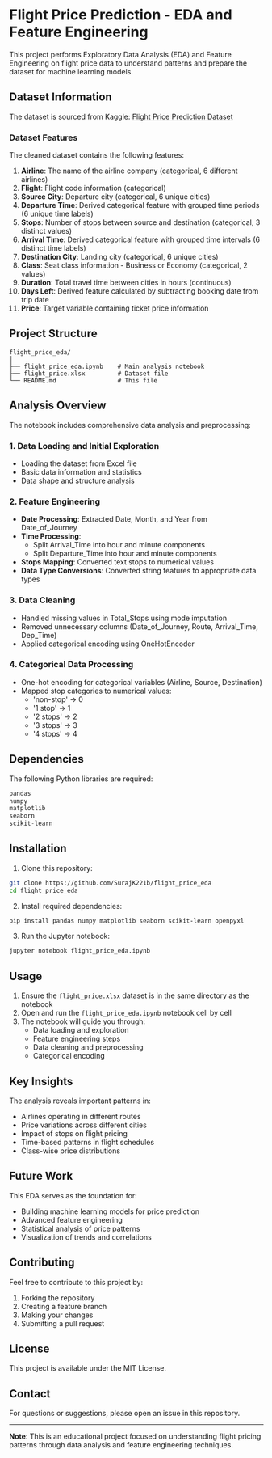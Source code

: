 # Flight Price Prediction - EDA and Feature Engineering

This project performs Exploratory Data Analysis (EDA) and Feature Engineering on flight price data to understand patterns and prepare the dataset for machine learning models.

## Dataset Information

The dataset is sourced from Kaggle: [Flight Price Prediction Dataset](https://www.kaggle.com/datasets/shubhambathwal/flight-price-prediction)

### Dataset Features

The cleaned dataset contains the following features:

1. **Airline**: The name of the airline company (categorical, 6 different airlines)
2. **Flight**: Flight code information (categorical)
3. **Source City**: Departure city (categorical, 6 unique cities)
4. **Departure Time**: Derived categorical feature with grouped time periods (6 unique time labels)
5. **Stops**: Number of stops between source and destination (categorical, 3 distinct values)
6. **Arrival Time**: Derived categorical feature with grouped time intervals (6 distinct time labels)
7. **Destination City**: Landing city (categorical, 6 unique cities)
8. **Class**: Seat class information - Business or Economy (categorical, 2 values)
9. **Duration**: Total travel time between cities in hours (continuous)
10. **Days Left**: Derived feature calculated by subtracting booking date from trip date
11. **Price**: Target variable containing ticket price information

## Project Structure

```
flight_price_eda/
│
├── flight_price_eda.ipynb    # Main analysis notebook
├── flight_price.xlsx         # Dataset file
└── README.md                 # This file
```

## Analysis Overview

The notebook includes comprehensive data analysis and preprocessing:

### 1. Data Loading and Initial Exploration
- Loading the dataset from Excel file
- Basic data information and statistics
- Data shape and structure analysis

### 2. Feature Engineering
- **Date Processing**: Extracted Date, Month, and Year from Date_of_Journey
- **Time Processing**: 
  - Split Arrival_Time into hour and minute components
  - Split Departure_Time into hour and minute components
- **Stops Mapping**: Converted text stops to numerical values
- **Data Type Conversions**: Converted string features to appropriate data types

### 3. Data Cleaning
- Handled missing values in Total_Stops using mode imputation
- Removed unnecessary columns (Date_of_Journey, Route, Arrival_Time, Dep_Time)
- Applied categorical encoding using OneHotEncoder

### 4. Categorical Data Processing
- One-hot encoding for categorical variables (Airline, Source, Destination)
- Mapped stop categories to numerical values:
  - 'non-stop' → 0
  - '1 stop' → 1
  - '2 stops' → 2
  - '3 stops' → 3
  - '4 stops' → 4

## Dependencies

The following Python libraries are required:

```python
pandas
numpy
matplotlib
seaborn
scikit-learn
```

## Installation

1. Clone this repository:
```bash
git clone https://github.com/SurajK221b/flight_price_eda
cd flight_price_eda
```

2. Install required dependencies:
```bash
pip install pandas numpy matplotlib seaborn scikit-learn openpyxl
```

3. Run the Jupyter notebook:
```bash
jupyter notebook flight_price_eda.ipynb
```

## Usage

1. Ensure the `flight_price.xlsx` dataset is in the same directory as the notebook
2. Open and run the `flight_price_eda.ipynb` notebook cell by cell
3. The notebook will guide you through:
   - Data loading and exploration
   - Feature engineering steps
   - Data cleaning and preprocessing
   - Categorical encoding

## Key Insights

The analysis reveals important patterns in:
- Airlines operating in different routes
- Price variations across different cities
- Impact of stops on flight pricing
- Time-based patterns in flight schedules
- Class-wise price distributions

## Future Work

This EDA serves as the foundation for:
- Building machine learning models for price prediction
- Advanced feature engineering
- Statistical analysis of price patterns
- Visualization of trends and correlations

## Contributing

Feel free to contribute to this project by:
1. Forking the repository
2. Creating a feature branch
3. Making your changes
4. Submitting a pull request

## License

This project is available under the MIT License.

## Contact

For questions or suggestions, please open an issue in this repository.

---

**Note**: This is an educational project focused on understanding flight pricing patterns through data analysis and feature engineering techniques.

